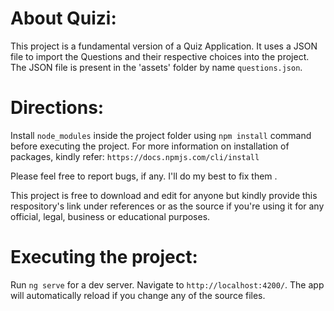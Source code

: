 # About Quizi:
 
This project is a fundamental version of a Quiz Application.
It uses a JSON file to import the Questions and their respective choices into the project. The JSON file is present in the 'assets' folder by name `questions.json`.

# Directions:

Install `node_modules` inside the project folder using `npm install` command before executing the project.
For more information on installation of packages, kindly refer: `https://docs.npmjs.com/cli/install`

Please feel free to report bugs, if any. I'll do my best to fix them .

This project is free to download and edit for anyone but kindly provide this respository's link under references or as the source if you're using it for any official, legal, business or educational purposes.

# Executing the project:

Run `ng serve` for a dev server. Navigate to `http://localhost:4200/`. The app will automatically reload if you change any of the source files.
